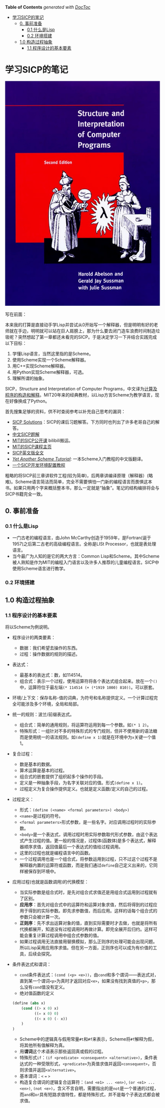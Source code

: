 <!-- START doctoc generated TOC please keep comment here to allow auto update -->
<!-- DON'T EDIT THIS SECTION, INSTEAD RE-RUN doctoc TO UPDATE -->
**Table of Contents**  *generated with [DocToc](https://github.com/thlorenz/doctoc)*

- [学习SICP的笔记](#%E5%AD%A6%E4%B9%A0sicp%E7%9A%84%E7%AC%94%E8%AE%B0)
  - [0. 事前准备](#0-%E4%BA%8B%E5%89%8D%E5%87%86%E5%A4%87)
    - [0.1 什么是Lisp](#01-%E4%BB%80%E4%B9%88%E6%98%AFlisp)
    - [0.2 环境搭建](#02-%E7%8E%AF%E5%A2%83%E6%90%AD%E5%BB%BA)
  - [1.0 构造过程抽象](#10-%E6%9E%84%E9%80%A0%E8%BF%87%E7%A8%8B%E6%8A%BD%E8%B1%A1)
    - [1.1 程序设计的基本要素](#11-%E7%A8%8B%E5%BA%8F%E8%AE%BE%E8%AE%A1%E7%9A%84%E5%9F%BA%E6%9C%AC%E8%A6%81%E7%B4%A0)

<!-- END doctoc generated TOC please keep comment here to allow auto update -->

# 学习SICP的笔记

![SICP](./Images/SICP_book_cover.jpg)

写在前面：

本来我的打算是直接动手学Lisp并尝试从0开始写一个解释器，但是明明有好的老师就在手边，明明就可以站在巨人肩膀上，那为什么要去闭门造车浪费时间制造垃圾呢？突然想起了第一章都还未看完的SICP。于是决定学习一下并结合实践完成以下目标：
1. 学懂Lisp语言，当然这里指的是Scheme。
2. 使用Scheme实现一个Scheme解释器。
3. 用C++实现Scheme解释器。
4. 用Python实现Scheme解释器，可选。
5. 理解所谓的抽象。

SICP，Structure and Interpretation of Computer Programs，中文译为[计算及程序的构造和解释](https://book.douban.com/subject/1148282/)。MIT20年来的经典教材，以Lisp方言Scheme为教学语言，现在好像换成了Python。

首先搜集足够的资料，供不时查阅参考以补充自己思考的漏洞：
- [SICP Solutions](http://community.schemewiki.org/?SICP-Solutions)：SICP的课后习题解答。下方同时也列出了许多老哥自己的解答。
- [中文SICP题解](https://sicp.readthedocs.io/en/latest/)
- [MIT的SICP公开课](https://www.bilibili.com/video/BV1Xx41117tr) bilibili搬运。
- [MIT的SICP课程主页](https://ocw.mit.edu/courses/electrical-engineering-and-computer-science/6-001-structure-and-interpretation-of-computer-programs-spring-2005/)
- [SICP英文版全文](https://sarabander.github.io/sicp/html/index.xhtml)
- [*Yet Another Scheme Tutorial*](http://deathking.github.io/yast-cn/): 一本Scheme入门教程的中文版翻译。
- [一个SICP开发环境配置教程](https://zhuanlan.zhihu.com/p/37056659)

粗略的将SICP前三章讲软件工程(较为简单)，后两章讲编译原理（解释器）(略难)。Scheme语言简洁而简单，完全不需要惧怕一门新的编程语言而畏惧这本书。如果只用两个字来概括整本书，那么一定就是“抽象”。笔记的结构编排将会与SICP书籍完全一致。

## 0. 事前准备

### 0.1 什么是Lisp

- 一门古老的编程语言，由John McCarthy创造于1959年，是Fortran(诞于1957)之后第二古老的高级编程语言。全称是LISt Processor，也就是表处理语言。
- 当今最广为人知的是它的两大方言：Common Lisp和Scheme。其中Scheme被人熟知是作为MIT的编程入门语言以及许多人推荐的儿童编程语言。SICP中使用Scheme语言进行教学。

### 0.2 环境搭建

## 1.0 构造过程抽象

### 1.1 程序设计的基本要素

将以Scheme为例说明。

- 程序设计的两类要素：
    - 数据：我们希望去操作的东西。
    - 过程：操作数据的规则的描述。

- 表达式：
    - 最基本的表达式：数，如114514。
    - 组合式：表示一个过程，使用运算符将各个表达式组合起来。放在一个`()`中，运算符位于最左端`(* 114514 (+ (*1919 1000) 810))`。可以嵌套。
- 环境/上下文：保存名称-值的词典，为符号和名称提供定义。一个计算过程完全可能涉及多个环境，全局和局部。
- 统一的规则：波兰/前缀表达式。
    - 组合式：简单的通用规则，将运算符运用到每一个参数。如`(* 1 2)`。
    - 特殊形式：一组针对不多的特殊形式的专门规则，但并不使用新的语法糖而是使用统一的语法规则。如`(define x 1)`就是在环境中为`x`关键一个值1。
- 复合过程：
    - 数是基本的数据。
    - 算术运算是基本的过程。
    - 组合式的嵌套提供了组织起多个操作的手段。
    - 定义是一种抽象手段，为名字关联对应的值。形式`(define x 1)`。
    - 过程定义为复合操作提供定义。也就是定义函数/定义的自己的过程。
- 过程定义：
    - 形式：`(define (<name> <formal parameters>) <body>)`
    - `<name>`是过程的符号。
    - `<formal parameters>`形式参数，是一些名字。对应调用过程时的实际参数。
    - `<body>`是一个表达式，调用过程时用实际参数取代形式参数，由这个表达式产生过程的值。更一般的情况是，过程体(函数体)是多个表达式，解释器顺序求值，返回值最后一个表达式的值给过程调用。
    - 这里的过程也就是编程语言中的函数。
    - 一个过程调用也是一个组合式，将参数运用到过程，只不过这个过程不是解释器内置的运算符或函数，而是我们通过`define`自己定义出来的，它同样被保存到环境中。
- 应用过程(也就是函数调用)的代换模型：
    - 当实际参数是组合式时，是先对组合式求值还是用组合式运用到过程就有了区别。
    - **应用序**：首先对组合式中的运算符和运算对象求值，然后将得到的过程应用于得到的实际参数。即先求参数值，而后应用。这样的话每个组合式的参数只会被计算一次。
    - **正则序**：先不求出运算对象的值，直到实际需要时才去做，也就是将所有代换都展开，知道没有过程调用时再做计算。即完全展开后归约。这样可能会重复计算过程调用中组合式参数的值。
    - 如果过程调用无法直接用替换模拟，那么正则序的处理可能会出现问题。所以Lisp采用应用序求值。但在另一方面，正则序也可以成为有价值的工具，后续会探究。
- 条件表达式和谓词：
    - `cond`条件表达式：`(cond (<p> <e>))`，由`cond`和多个谓词——表达式对，直到某一个谓词`<p>`为真时才返回对应`<e>`，如果没有找到真值的`<p>`，那么没有`cond`值没有定义。
    - 绝对值函数的定义
    ```scheme
    (define (abs x)
        (cond ((> x 0) x)
              ((= x 0) 0)
              ((< x 0) (- x))
        )
    )
    ```
    - Scheme中的逻辑真与假用常量`#t`和`#f`来表示，Scheme将`#f`解释为假，将其他所有值解释为真。
    - 用**谓词**这个术语表示那些返回真或假的过程。
    - 特殊形式`if`：`(if <predicate> <consequent> <alternative>)`，条件表达式的一种受限形式，`<predicate>`为真值求值并返回`<consequent>`，否则求值并返回`<alternative>`。
    - 基本谓词：`<` `=` `>`
    - 构造复合谓词的逻辑复合运算符：`(and <e1> ... <en>)`, `(or <e1> ... <en>)`, `(not <e>)`，含义不言自明，需要指出的是`not`是一个普通的过程，而`and`和`or`具有短路求值特性，都是特殊形式，并不是每个子表达式都会被求值。

